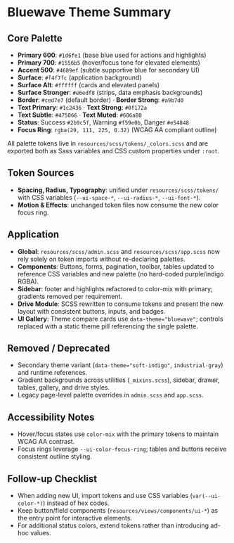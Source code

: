 # Bluewave Theme Summary

## Core Palette
- **Primary 600**: `#1d6fe1` (base blue used for actions and highlights)
- **Primary 700**: `#1556b5` (hover/focus tone for elevated elements)
- **Accent 500**: `#4689ef` (subtle supportive blue for secondary UI)
- **Surface**: `#f4f7fc` (application background)
- **Surface Alt**: `#ffffff` (cards and elevated panels)
- **Surface Stronger**: `#e6edf8` (strips, data emphasis backgrounds)
- **Border**: `#ced7e7` (default border) · **Border Strong**: `#a9b7d0`
- **Text Primary**: `#1c2436` · **Text Strong**: `#0f172a`
- **Text Subtle**: `#475066` · **Text Muted**: `#606a80`
- **Status**: Success `#2b9c5f`, Warning `#f59e0b`, Danger `#e54848`
- **Focus Ring**: `rgba(29, 111, 225, 0.32)` (WCAG AA compliant outline)

All palette tokens live in `resources/scss/tokens/_colors.scss` and are exported both as Sass variables and CSS custom properties under `:root`.

## Token Sources
- **Spacing, Radius, Typography**: unified under `resources/scss/tokens/` with CSS variables (`--ui-space-*`, `--ui-radius-*`, `--ui-font-*`).
- **Motion & Effects**: unchanged token files now consume the new color focus ring.

## Application
- **Global**: `resources/scss/admin.scss` and `resources/scss/app.scss` now rely solely on token imports without re-declaring palettes.
- **Components**: Buttons, forms, pagination, toolbar, tables updated to reference CSS variables and new palette (no hard-coded purple/indigo RGBA).
- **Sidebar**: footer and highlights refactored to color-mix with primary; gradients removed per requirement.
- **Drive Module**: SCSS rewritten to consume tokens and present the new layout with consistent buttons, inputs, and badges.
- **UI Gallery**: Theme compare cards use `data-theme="bluewave"`; controls replaced with a static theme pill referencing the single palette.

## Removed / Deprecated
- Secondary theme variant (`data-theme="soft-indigo"`, `industrial-gray`) and runtime references.
- Gradient backgrounds across utilities (`_mixins.scss`), sidebar, drawer, tables, gallery, and drive styles.
- Legacy page-level palette overrides in `admin.scss` and `app.scss`.

## Accessibility Notes
- Hover/focus states use `color-mix` with the primary tokens to maintain WCAG AA contrast.
- Focus rings leverage `--ui-color-focus-ring`; tables and buttons receive consistent outline styling.

## Follow-up Checklist
- When adding new UI, import tokens and use CSS variables (`var(--ui-color-*)`) instead of hex codes.
- Keep button/field components (`resources/views/components/ui-*`) as the entry point for interactive elements.
- For additional status colors, extend tokens rather than introducing ad-hoc values.
